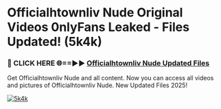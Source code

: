 # Officialhtownliv Nude Original Videos 0nlyFans Leaked - Files Updated! (5k4k)

<h3>🔴 CLICK HERE 🌐==►► <a href="https://tinyurl.com/y5r63du9" rel="nofollow">Officialhtownliv Nude Updated Files</a></h3>

Get Officialhtownliv Nude and all content. Now you can access all videos and pictures of Officialhtownliv Nude. New Updated Files 2025!

[![5k4k](https://i.imgur.com/UVo9nyh.gif)](https://tinyurl.com/y5r63du9)